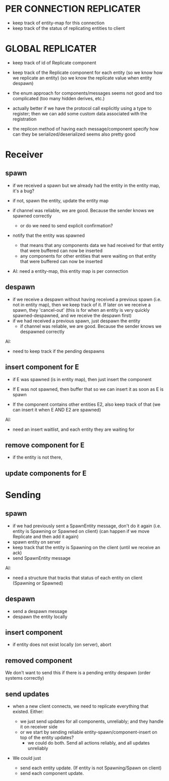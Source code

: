 # PER CONNECTION REPLICATER

- keep track of entity-map for this connection
- keep track of the status of replicating entities to client


# GLOBAL REPLICATER

- keep track of id of Replicate component
- keep track of the Replicate component for each entity (so we know how we replicate an entity) (so we know the replicate value when entity despawn)

- the enum approach for components/messages seems not good and too complicated (too many hidden derives, etc.)
- actually better if we have the protocol call explicitly using a type to register; then we can add some custom data associated 
  with the registration
- the replicon method of having each message/component specify how can they be serialized/deserialized seems also pretty good


# Receiver

## spawn 

- if we received a spawn but we already had the entity in the entity map, it's a bug?
- if not, spawn the entity, update the entity map
- if channel was reliable, we are good. Because the sender knows we spawned correctly
  - or do we need to send explicit confirmation?

- notify that the entity was spawned
  - that means that any components data we had received for that entity that were buffered can now be inserted
  - any components for other entities that were waiting on that entity that were buffered can now be inserted

- AI: need a entity-map, this entity map is per connection


## despawn

- if we receive a despawn without having received a previous spawn (i.e. not in entity map), 
  then we keep track of it. If later on we receive a spawn, they 'cancel-out'
  (this is for when an entity is very quickly spawned-despawned, and we receive the despawn first)
- if we had received a previous spawn, just despawn the entity
  - if channel was reliable, we are good. Because the sender knows we despawned correctly

AI:
- need to keep track if the pending despawns

## insert component for E

- if E was spawned (is in entity map), then just insert the component

- If E was not spawned, then buffer that so we can insert it as soon as E is spawn
- If the component contains other entities E2, also keep track of that (we can insert it when E AND E2 are spawned)

AI:
- need an insert waitlist, and each entity they are waiting for

## remove component for E

- if the entity is not there, 

## update components for E



# Sending

## spawn

- if we had previously sent a SpawnEntity message, don't do it again (i.e. entity is Spawning or Spawned on client)
  (can happen if we move Replicate and then add it again)
- spawn entity on server
- keep track that the entity is Spawning on the client (until we receive an ack)
- send SpawnEntity message

AI:
- need a structure that tracks that status of each entity on client (Spawning or Spawned)


## despawn

- send a despawn message
- despawn the entity locally


## insert component

- if entity does not exist locally (on server), abort


## removed component

We don't want to send this if there is a pending entity despawn (order systems correctly)


## send updates

- when a new client connects, we need to replicate everything that existed. Either:
  - we just send updates for all components, unreliably; and they handle it on receiver side
  - or we start by sending reliable entity-spawn/component-insert on top of the entity updates?
    - we could do both. Send all actions reliably, and all updates unreliably

- We could just
  - send each entity update. (If entity is not Spawning/Spawn on client)
  - send each component update. 


